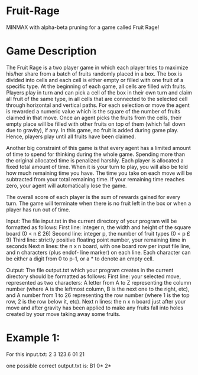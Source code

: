# Fruit-Rage

MINMAX with alpha-beta pruning for a game called Fruit Rage!

# Game Description

The Fruit Rage is a two player game in which each player tries to maximize his/her share from a
batch of fruits randomly placed in a box. The box is divided into cells and each cell is either empty
or filled with one fruit of a specific type.
At the beginning of each game, all cells are filled with fruits. Players play in turn and can pick a
cell of the box in their own turn and claim all fruit of the same type, in all cells that are connected
to the selected cell through horizontal and vertical paths. For each selection or move the agent
is rewarded a numeric value which is the square of the number of fruits claimed in that move.
Once an agent picks the fruits from the cells, their empty place will be filled with other fruits on
top of them (which fall down due to gravity), if any. In this game, no fruit is added during game
play. Hence, players play until all fruits have been claimed.

Another big constraint of this game is that every agent has a limited amount of time to spend for
thinking during the whole game. Spending more than the original allocated time is penalized
harshly. Each player is allocated a fixed total amount of time. When it is your turn to play, you
will also be told how much remaining time you have. The time you take on each move will be
subtracted from your total remaining time. If your remaining time reaches zero, your agent will
automatically lose the game.

The overall score of each player is the sum of rewards gained for every turn. The game will
terminate when there is no fruit left in the box or when a player has run out of time.

Input: The file input.txt in the current directory of your program will be formatted as follows:
First line: integer n, the width and height of the square board (0 < n £ 26)
Second line: integer p, the number of fruit types (0 < p £ 9)
Third line: strictly positive floating point number, your remaining time in seconds
Next n lines: the n x n board, with one board row per input file line, and n characters (plus endof-
line marker) on each line. Each character can be either a digit from 0 to p-1, or
a * to denote an empty cell.

Output: The file output.txt which your program creates in the current directory should be
formatted as follows:
First line: your selected move, represented as two characters:
A letter from A to Z representing the column number (where A is the leftmost
column, B is the next one to the right, etc), and
A number from 1 to 26 representing the row number (where 1 is the top row, 2 is
the row below it, etc).
Next n lines: the n x n board just after your move and after gravity has been applied to make
any fruits fall into holes created by your move taking away some fruits.

# Example 1:
For this input.txt:
2
3
123.6
01
21

one possible correct output.txt is:
B1
0*
2*
